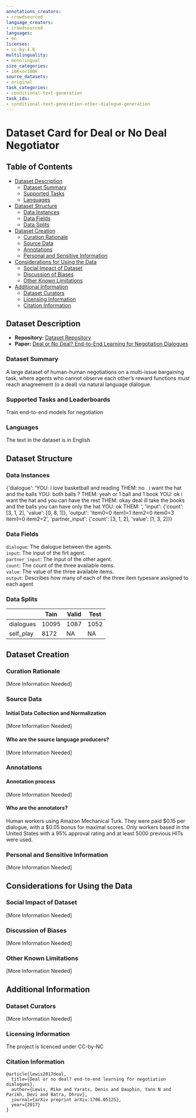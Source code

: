 ```yaml
---
annotations_creators:
- crowdsourced
language_creators:
- crowdsourced
languages:
- en
licenses:
- cc-by-4.0
multilinguality:
- monolingual
size_categories:
- 10K<n<100K
source_datasets:
- original
task_categories:
- conditional-text-generation
task_ids:
- conditional-text-generation-other-dialogue-generation
---
```



# Dataset Card for Deal or No Deal Negotiator

## Table of Contents
- [Dataset Description](#dataset-description)
  - [Dataset Summary](#dataset-summary)
  - [Supported Tasks](#supported-tasks-and-leaderboards)
  - [Languages](#languages)
- [Dataset Structure](#dataset-structure)
  - [Data Instances](#data-instances)
  - [Data Fields](#data-instances)
  - [Data Splits](#data-instances)
- [Dataset Creation](#dataset-creation)
  - [Curation Rationale](#curation-rationale)
  - [Source Data](#source-data)
  - [Annotations](#annotations)
  - [Personal and Sensitive Information](#personal-and-sensitive-information)
- [Considerations for Using the Data](#considerations-for-using-the-data)
  - [Social Impact of Dataset](#social-impact-of-dataset)
  - [Discussion of Biases](#discussion-of-biases)
  - [Other Known Limitations](#other-known-limitations)
- [Additional Information](#additional-information)
  - [Dataset Curators](#dataset-curators)
  - [Licensing Information](#licensing-information)
  - [Citation Information](#citation-information)

## Dataset Description

- **Repository:** [Dataset Repository](https://github.com/facebookresearch/end-to-end-negotiator) 
- **Paper:** [Deal or No Deal? End-to-End Learning for Negotiation Dialogues](https://arxiv.org/abs/1706.05125)

### Dataset Summary

A large dataset of human-human negotiations on a multi-issue bargaining task, where agents who cannot observe each other’s reward functions must reach anagreement (o a deal) via natural language dialogue.

### Supported Tasks and Leaderboards

Train end-to-end models for negotiation

### Languages

The text in the dataset is in English

## Dataset Structure

### Data Instances

{'dialogue': 'YOU: i love basketball and reading <eos> THEM: no . i want the hat and the balls <eos> YOU: both balls ? <eos> THEM: yeah or 1 ball and 1 book <eos> YOU: ok i want the hat and you can have the rest <eos> THEM: okay deal ill take the books and the balls you can have only the hat <eos> YOU: ok <eos> THEM: <selection>',
 'input': {'count': [3, 1, 2], 'value': [0, 8, 1]},
 'output': 'item0=0 item1=1 item2=0 item0=3 item1=0 item2=2',
 'partner_input': {'count': [3, 1, 2], 'value': [1, 3, 2]}}

### Data Fields

`dialogue`: The dialogue between the agents. \
`input`: The input of the firt agent. \
`partner_input`: The input of the other agent. \
`count`: The count of the three available items. \
`value`: The value of the three available items. \
`output`: Describes how many of each of the three item typesare assigned to each agent
 

### Data Splits

|           | Tain   | Valid | Test |
| -----     | ------ | ----- | ---- |
| dialogues |  10095 |  1087 | 1052 |
| self_play |   8172 |  NA   | NA   |

## Dataset Creation

### Curation Rationale

[More Information Needed]

### Source Data

#### Initial Data Collection and Normalization

[More Information Needed]

#### Who are the source language producers?

[More Information Needed]

### Annotations

#### Annotation process

[More Information Needed]

#### Who are the annotators?

Human workers using Amazon Mechanical Turk. They were paid $0.15 per dialogue, with a $0.05 bonus for maximal scores. Only workers based in the United States with a 95% approval rating and at least 5000 previous HITs were used.

### Personal and Sensitive Information

[More Information Needed]

## Considerations for Using the Data

### Social Impact of Dataset

[More Information Needed]

### Discussion of Biases

[More Information Needed]

### Other Known Limitations

[More Information Needed]

## Additional Information

### Dataset Curators

[More Information Needed]

### Licensing Information

The project is licenced under CC-by-NC

### Citation Information
```
@article{lewis2017deal,
  title={Deal or no deal? end-to-end learning for negotiation dialogues},
  author={Lewis, Mike and Yarats, Denis and Dauphin, Yann N and Parikh, Devi and Batra, Dhruv},
  journal={arXiv preprint arXiv:1706.05125},
  year={2017}
}
```
